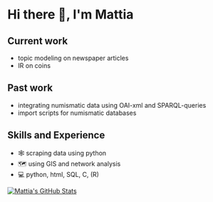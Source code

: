 # Hi there 👋, I'm Mattia

## Current work
* topic modeling on newspaper articles
* IR on coins


## Past work
* integrating numismatic data using OAI-xml and SPARQL-queries
* import scripts for numismatic databases

  
## Skills and Experience
* 🕸️ scraping data using python 
* 🗺️ using GIS and network analysis
* 💻 python, html, SQL, C, (R)


[![Mattia's GitHub Stats](https://github-readme-stats.vercel.app/api/?username=mat141cel&count_private=true&theme=tokyonight&showicons=true)]()

